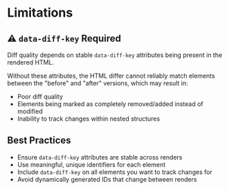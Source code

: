 # Limitations

## ⚠️ `data-diff-key` Required

Diff quality depends on stable `data-diff-key` attributes being present in the rendered HTML.

Without these attributes, the HTML differ cannot reliably match elements between the "before" and "after" versions, which may result in:

- Poor diff quality
- Elements being marked as completely removed/added instead of modified
- Inability to track changes within nested structures

## Best Practices

- Ensure `data-diff-key` attributes are stable across renders
- Use meaningful, unique identifiers for each element
- Include `data-diff-key` on all elements you want to track changes for
- Avoid dynamically generated IDs that change between renders